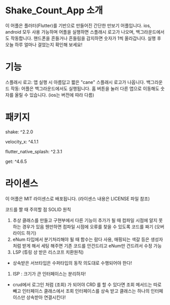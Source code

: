 
<h1>Shake_Count_App 소개</h1>
이 어플은 플러터(Flutter)를 기반으로 만들어진 간단한 만보기 어플입니다. ios, android 모두 사용 가능하며 어플을 실행하면 스플래시 로고가 나오며, 백그라운드에서도 작동합니다. 핸드폰을 흔들거나 흔들림을 감지하면 숫자가 1씩 올라갑니다. 실행 후 오늘 하루 얼마나 걸었는지 확인해 보세요!

<h1>기능</h1>
스플래시 로고: 앱 실행 시 아름답고 짧은 "cane" 스플래시 로고가 나옵니다.
백그라운드 작동: 어플은 백그라운드에서도 실행됩니다. 홈 버튼을 눌러 다른 앱으로 이동해도 숫자를 올릴 수 있습니다. (ios는 버전에 따라 다름)

<h1>패키지</h1>
  shake: ^2.2.0 </p>
  velocity_x: ^4.1.1 </p>
  flutter_native_splash: ^2.3.1 </p>
  get: ^4.6.5 </p>

<h1>라이센스</h1>
이 어플은 MIT 라이센스로 배포됩니다. (라이센스 내용은 LICENSE 파일 참조)


코드를 짤 때 주의할 점  SOLID 원칙

1. 추상 클래스를 만들고 구현부에서 다른 기능이 추가가 될 때 컴파일 시점에 알지 못하는 경우가 있음 웬만하면 컴파일 시점에 오류를 찾을 수 있도록 코드를 짜기 (오버라이드 하기)
2. eNum 타입에서 분기처리해야 될 때 함수는 람다 사용, 매핑되는 색갈 등은 생성자처럼 받게 해서 세팅 해주면 기존 코드를 안건드리고 eNum만 건드려서 수정 가능
3. LSP (튜링 상 받은 리스코프 치환원칙) 
- 상속받은 서브타입은 수퍼타입의 동작 의도대로 수행되어야 한다!
1. ISP : 크기가 큰 인터페이스는 분리하자!
- crud에서 로그인 처럼 (조회) 가 되어야 CRD 를 할 수 있다면 조회 메서드는 따로 빼고 인터페이스 클래스에서 조회 인터페이스를 상속 받고 클래스는 하나의 인터페이스만 상속받아 연결시킨다!
